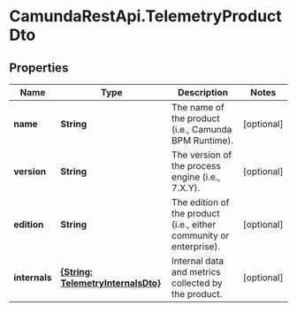 # CamundaRestApi.TelemetryProductDto

## Properties
Name | Type | Description | Notes
------------ | ------------- | ------------- | -------------
**name** | **String** | The name of the product (i.e., Camunda BPM Runtime). | [optional] 
**version** | **String** | The version of the process engine (i.e., 7.X.Y). | [optional] 
**edition** | **String** | The edition of the product (i.e., either community or enterprise). | [optional] 
**internals** | [**{String: TelemetryInternalsDto}**](TelemetryInternalsDto.md) | Internal data and metrics collected by the product. | [optional] 
